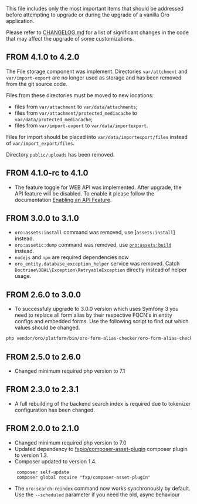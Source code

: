 This file includes only the most important items that should be addressed before attempting to upgrade or during the upgrade of a vanilla Oro application.

Please refer to [CHANGELOG.md](CHANGELOG.md) for a list of significant changes in the code that may affect the upgrade of some customizations.

## FROM 4.1.0 to 4.2.0

The File storage component was implement. Directories `var/attchment` and `var/import-export` are no longer used as storage
and has been removed from the git source code.

Files from these directories must be moved to new locations:

 - files from `var/attachment` to `var/data/attachments`;
 - files from `var/attachment/protected_mediacache` to `var/data/protected_mediacache`;
 - files from `var/import-export` to `var/data/importexport`.
 
Files for import should be placed into `var/data/importexport/files` instead of `var/import_export/files`.

Directory `public/uploads` has been removed.

## FROM 4.1.0-rc to 4.1.0

* The feature toggle for WEB API was implemented. After upgrade, the API feature will be disabled.
To enable it please follow the documentation [Enabling an API Feature](https://doc.oroinc.com/api/enabling-api-feature/).

## FROM 3.0.0 to 3.1.0
* `oro:assets:install` command was removed, use [`assets:install`] instead.
* `oro:assetic:dump` command was removed, use [`oro:assets:build`](src/Oro/Bundle/AssetBundle/README.md) instead.
* `nodejs` and `npm` are required dependencies now
* `oro_entity.database_exception_helper` service was removed. Catch `Doctrine\DBAL\Exception\RetryableException` directly instead of helper usage.

## FROM 2.6.0 to 3.0.0
* To successfuly upgrade to 3.0.0 version which uses Symfony 3 you need to replace all form alias by their respective FQCN's in entity configs and embedded forms.
Use the following script to find out which values should be changed.
```bash
php vendor/oro/platform/bin/oro-form-alias-checker/oro-form-alias-checker
```

## FROM 2.5.0 to 2.6.0
* Changed minimum required php version to 7.1

## FROM 2.3.0 to 2.3.1
* A full rebuilding of the backend search index is required due to tokenizer configuration has been changed.

## FROM 2.0.0 to 2.1.0
* Changed minimum required php version to 7.0
* Updated dependency to [fxpio/composer-asset-plugin](https://github.com/fxpio/composer-asset-plugin) composer plugin to version 1.3.
* Composer updated to version 1.4.

```
    composer self-update
    composer global require "fxp/composer-asset-plugin"
```
* The `oro:search:reindex` command now works synchronously by default. Use the `--scheduled` parameter if you need the old, async behaviour

